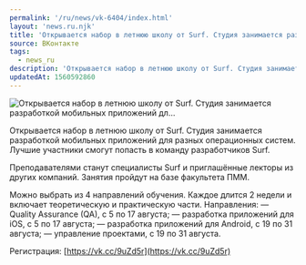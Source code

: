 ```yaml
---
permalink: '/ru/news/vk-6404/index.html'
layout: 'news.ru.njk'
title: 'Открывается набор в летнюю школу от Surf. Студия занимается разработкой мобильных приложений дл'
source: ВКонтакте
tags:
  - news_ru
description: 'Открывается набор в летнюю школу от Surf. Студия занимается разработкой мобильных приложений дл…'
updatedAt: 1560592860
---
```

![Открывается набор в летнюю школу от Surf. Студия занимается разработкой мобильных приложений дл…](https://sun9-49.userapi.com/impf/c849428/v849428749/1b13b8/_gvaFjBa4pQ.jpg?size=1280x850&quality=96&sign=099d08ed69382661cda79fdab6f1aa75&c_uniq_tag=fHOfheU3OERu1lU2xln10yUKLh0n5x_QfcjDViRZFPE&type=album)

Открывается набор в летнюю школу от Surf. Студия занимается разработкой мобильных приложений для разных операционных систем. Лучшие участники смогут попасть в команду разработчиков Surf.

Преподавателями станут специалисты Surf и приглашённые лекторы из других компаний. Занятия пройдут на базе факультета ПММ.

Можно выбрать из 4 направлений обучения. Каждое длится 2 недели и включает теоретическую и практическую части. Направления:
— Quality Assurance (QA), с 5 по 17 августа;
— разработка приложений для iOS, с 5 по 17 августа;
— разработка приложений для Android, с 19 по 31 августа;
— управление проектами, с 19 по 31 августа.

Регистрация: [https://vk.cc/9uZd5r](https://vk.cc/9uZd5r)
